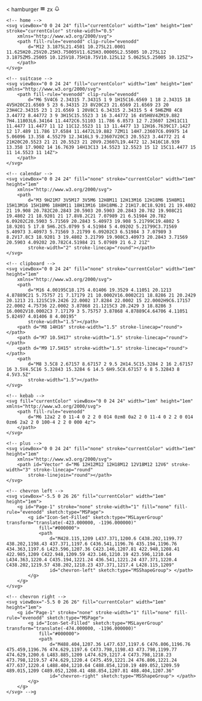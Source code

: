  < hamburger
    <svg viewBox="0 0 100 100" width="1em" height="1em" fill="currentColor">
        <rect x="10" y="25" width="80" height="10" rx="10" />
        <rect x="10" y="45" width="80" height="10" rx="10" />
        <rect x="10" y="65" width="80" height="10" rx="10" />
    </svg>
zx
    <bell>
    <svg fill="currentColor" viewBox="0 0 56 56" width="1em" height="1em" xmlns="http://www.w3.org/2000/svg">
        <path
            d="M 9.4257 43.7500 L 33.0273 43.7500 C 32.8632 46.9141 30.8242 48.9297 28.0117 48.9297 C 25.1757 48.9297 23.1601 46.9141 22.9726 43.7500 L 19.3164 43.7500 C 19.5039 48.2500 23.0429 52.2109 28.0117 52.2109 C 32.9570 52.2109 36.4960 48.2500 36.6835 43.7500 L 46.5742 43.7500 C 48.8005 43.7500 50.1133 42.6016 50.1133 40.9141 C 50.1133 38.5703 47.7460 36.4609 45.7070 34.375 C 44.1601 32.7578 43.7382 29.4297 43.5742 26.7344 C 43.3867 17.5000 41.0195 11.5234 34.7617 9.2734 C 33.9882 6.2266 31.4570 3.7891 28.0117 3.7891 C 24.5429 3.7891 22.0351 6.2266 21.2382 9.2734 C 15.0039 11.5234 12.6132 17.5000 12.4492 26.7344 C 12.2617 29.4297 11.8632 32.7578 10.2929 34.375 C 8.2773 36.4609 5.8867 38.5703 5.8867 40.9141 C 5.8867 42.6016 7.2226 43.7500 9.4257 43.7500 Z M 10.4570 40.2109 L 10.4570 39.9297 C 10.8789 39.2266 12.2617 37.8672 13.5039 36.4844 C 15.1679 34.6094 15.9648 31.6094 16.1757 27.0156 C 16.3632 16.7969 19.4101 13.5156 23.4413 12.4375 C 24.0273 12.2969 24.3320 11.9922 24.3554 11.4062 C 24.4492 8.9453 25.8320 7.2344 28.0117 7.2344 C 30.1679 7.2344 31.5742 8.9453 31.6445 11.4062 C 31.6679 11.9922 31.9960 12.2969 32.5820 12.4375 C 36.5898 13.5156 39.6367 16.7969 39.8476 27.0156 C 40.0351 31.6094 40.8320 34.6094 42.5195 36.4844 C 43.7382 37.8672 45.1445 39.2266 45.5664 39.9297 L 45.5664 40.2109 Z">
        </path>
    </svg>

    <!-- home -->
    <svg viewBox="0 0 24 24" fill="currentColor" width="1em" height="1em" stroke="currentColor" stroke-width="0.5"
        xmlns="http://www.w3.org/2000/svg">
        <path fill-rule="evenodd" clip-rule="evenodd"
            d="M12 3.1875L21.4501 10.275L21.0001 11.625H20.25V20.25H3.75005V11.625H3.00005L2.55005 10.275L12 3.1875ZM5.25005 10.125V18.75H18.75V10.125L12 5.0625L5.25005 10.125Z">
        </path>
    </svg>

    <!-- suitcase -->
    <svg viewBox="0 0 24 24" fill="currentColor" width="1em" height="1em" xmlns="http://www.w3.org/2000/svg">
        <path fill-rule="evenodd" clip-rule="evenodd"
            d="M6 5V4C6 2.34315 7.34315 1 9 1H15C16.6569 1 18 2.34315 18 4V5H20C21.6569 5 23 6.34315 23 8V20C23 21.6569 21.6569 23 20 23H4C2.34315 23 1 21.6569 1 20V8C1 6.34315 2.34315 5 4 5H6ZM8 4C8 3.44772 8.44772 3 9 3H15C15.5523 3 16 3.44772 16 4V5H8V4ZM19.882 7H4.11803L6.34164 11.4472C6.51103 11.786 6.8573 12 7.23607 12H11C11 11.4477 11.4477 11 12 11C12.5523 11 13 11.4477 13 12H16.7639C17.1427 12 17.489 11.786 17.6584 11.4472L19.882 7ZM11 14H7.23607C6.09975 14 5.06096 13.358 4.55279 12.3416L3 9.23607V20C3 20.5523 3.44772 21 4 21H20C20.5523 21 21 20.5523 21 20V9.23607L19.4472 12.3416C18.939 13.358 17.9002 14 16.7639 14H13C13 14.5523 12.5523 15 12 15C11.4477 15 11 14.5523 11 14Z">
        </path>
    </svg>

    <!-- calendar -->
    <svg viewBox="0 0 24 24" fill="none" stroke="currentColor" width="1em" height="1em"
        xmlns="http://www.w3.org/2000/svg">
        <path
            d="M3 9H21M7 3V5M17 3V5M6 12H8M11 12H13M16 12H18M6 15H8M11 15H13M16 15H18M6 18H8M11 18H13M16 18H18M6.2 21H17.8C18.9201 21 19.4802 21 19.908 20.782C20.2843 20.5903 20.5903 20.2843 20.782 19.908C21 19.4802 21 18.9201 21 17.8V8.2C21 7.07989 21 6.51984 20.782 6.09202C20.5903 5.71569 20.2843 5.40973 19.908 5.21799C19.4802 5 18.9201 5 17.8 5H6.2C5.0799 5 4.51984 5 4.09202 5.21799C3.71569 5.40973 3.40973 5.71569 3.21799 6.09202C3 6.51984 3 7.07989 3 8.2V17.8C3 18.9201 3 19.4802 3.21799 19.908C3.40973 20.2843 3.71569 20.5903 4.09202 20.782C4.51984 21 5.07989 21 6.2 21Z"
            stroke-width="2" stroke-linecap="round"></path>
    </svg>

    <!-- clipboard -->
    <svg viewBox="0 0 24 24" fill="none" stroke="currentColor" width="1em" height="1em"
        xmlns="http://www.w3.org/2000/svg">
        <path
            d="M16 4.00195C18.175 4.01406 19.3529 4.11051 20.1213 4.87889C21 5.75757 21 7.17179 21 10.0002V16.0002C21 18.8286 21 20.2429 20.1213 21.1215C19.2426 22.0002 17.8284 22.0002 15 22.0002H9C6.17157 22.0002 4.75736 22.0002 3.87868 21.1215C3 20.2429 3 18.8286 3 16.0002V10.0002C3 7.17179 3 5.75757 3.87868 4.87889C4.64706 4.11051 5.82497 4.01406 8 4.00195"
            stroke-width="1.5"></path>
        <path d="M8 14H16" stroke-width="1.5" stroke-linecap="round"></path>
        <path d="M7 10.5H17" stroke-width="1.5" stroke-linecap="round"></path>
        <path d="M9 17.5H15" stroke-width="1.5" stroke-linecap="round"></path>
        <path
            d="M8 3.5C8 2.67157 8.67157 2 9.5 2H14.5C15.3284 2 16 2.67157 16 3.5V4.5C16 5.32843 15.3284 6 14.5 6H9.5C8.67157 6 8 5.32843 8 4.5V3.5Z"
            stroke-width="1.5"></path>
    </svg>

    <!-- kebab -->
    <svg fill="currentColor" viewBox="0 0 24 24" width="1em" height="1em" xmlns="http://www.w3.org/2000/svg">
        <path fill-rule="evenodd"
            d="M6 12a2 2 0 11-4 0 2 2 0 014 0zm8 0a2 2 0 11-4 0 2 2 0 014 0zm6 2a2 2 0 100-4 2 2 0 000 4z">
        </path>
    </svg>

    <!-- plus -->
    <svg viewBox="0 0 24 24" fill="none" stroke="currentColor" width="1em" height="1em"
        xmlns="http://www.w3.org/2000/svg">
        <path id="Vector" d="M6 12H12M12 12H18M12 12V18M12 12V6" stroke-width="3" stroke-linecap="round"
            stroke-linejoin="round"></path>
    </svg>

    <!-- chevron left -->
    <svg viewBox="-5.5 0 26 26" fill="currentColor" width="1em" height="1em">
        <g id="Page-1" stroke="none" stroke-width="1" fill="none" fill-rule="evenodd" sketch:type="MSPage">
            <g id="Icon-Set-Filled" sketch:type="MSLayerGroup" transform="translate(-423.000000, -1196.000000)"
                fill="#000000">
                <path
                    d="M428.115,1209 L437.371,1200.6 C438.202,1199.77 438.202,1198.43 437.371,1197.6 C436.541,1196.76 435.194,1196.76 434.363,1197.6 L423.596,1207.36 C423.146,1207.81 422.948,1208.41 422.985,1209 C422.948,1209.59 423.146,1210.19 423.596,1210.64 L434.363,1220.4 C435.194,1221.24 436.541,1221.24 437.371,1220.4 C438.202,1219.57 438.202,1218.23 437.371,1217.4 L428.115,1209"
                    id="chevron-left" sketch:type="MSShapeGroup"> </path>
            </g>
        </g>
    </svg>

    <!-- chevron right -->
    <svg viewBox="-5.5 0 26 26" fill="currentColor" width="1em" height="1em">
        <g id="Page-1" stroke="none" stroke-width="1" fill="none" fill-rule="evenodd" sketch:type="MSPage">
            <g id="Icon-Set-Filled" sketch:type="MSLayerGroup" transform="translate(-474.000000, -1196.000000)"
                fill="#000000">
                <path
                    d="M488.404,1207.36 L477.637,1197.6 C476.806,1196.76 475.459,1196.76 474.629,1197.6 C473.798,1198.43 473.798,1199.77 474.629,1200.6 L483.885,1209 L474.629,1217.4 C473.798,1218.23 473.798,1219.57 474.629,1220.4 C475.459,1221.24 476.806,1221.24 477.637,1220.4 L488.404,1210.64 C488.854,1210.19 489.052,1209.59 489.015,1209 C489.052,1208.41 488.854,1207.81 488.404,1207.36"
                    id="chevron-right" sketch:type="MSShapeGroup"> </path>
            </g>
        </g>
    </svg> -->g